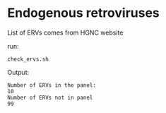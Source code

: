 # Endogenous retroviruses
List of ERVs comes from HGNC website

run:

```{bash}
check_ervs.sh
```

Output:

```{console}
Number of ERVs in the panel:
10
Number of ERVs not in panel
99
```